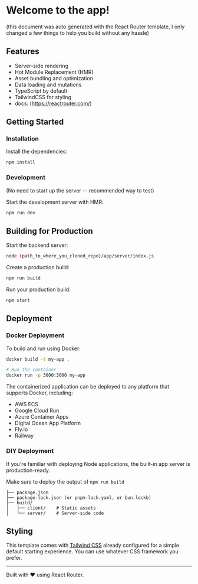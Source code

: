 # Welcome to the app!

(this document was auto generated with the React Router template, I only changed a few things to help you build without any hassle)

## Features

-  Server-side rendering
-  Hot Module Replacement (HMR)
-  Asset bundling and optimization
-  Data loading and mutations
-  TypeScript by default
-  TailwindCSS for styling
-  docs: (https://reactrouter.com/)

## Getting Started

### Installation

Install the dependencies:

```bash
npm install
```

### Development

(No need to start up the server -- recommended way to test)

Start the development server with HMR:

```bash
npm run dev
```


## Building for Production

Start the backend server:

```bash
node (path_to_where_you_cloned_repo)/app/server/index.js
```

Create a production build:

```bash
npm run build
```

Run your production build:
```bash
npm start
```

## Deployment

### Docker Deployment

To build and run using Docker:

```bash
docker build -t my-app .

# Run the container
docker run -p 3000:3000 my-app
```

The containerized application can be deployed to any platform that supports Docker, including:

- AWS ECS
- Google Cloud Run
- Azure Container Apps
- Digital Ocean App Platform
- Fly.io
- Railway

### DIY Deployment

If you're familiar with deploying Node applications, the built-in app server is production-ready.

Make sure to deploy the output of `npm run build`

```
├── package.json
├── package-lock.json (or pnpm-lock.yaml, or bun.lockb)
├── build/
│   ├── client/    # Static assets
│   └── server/    # Server-side code
```

## Styling

This template comes with [Tailwind CSS](https://tailwindcss.com/) already configured for a simple default starting experience. You can use whatever CSS framework you prefer.

---

Built with ❤️ using React Router.
